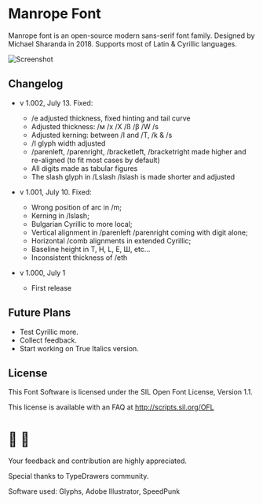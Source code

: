 # Manrope Font
Manrope font is an open-source modern sans-serif font family. Designed by Michael Sharanda in 2018. Supports most of Latin & Cyrillic languages.

![Screenshot](http://gent.media/assets/github.png "Manrope font screenshot")

## Changelog
- v 1.002, July 13. Fixed:
	- /e adjusted thickness, fixed hinting and tail curve
	- Adjusted thickness: /м /x /X /ß /β /W /s
	- Adjusted kerning: between /I and /T, /k & /s
	- /I glyph width adjusted
	- /parenleft, /parenright, /bracketleft, /bracketright made higher and re-aligned (to fit most cases by default)
	- All digits made as tabular figures
	- The slash glyph in /Lslash /lslash is made shorter and adjusted

- v 1.001, July 10. Fixed:
	- Wrong position of arc in /m;
	- Kerning in /lslash;
	- Bulgarian Cyrillic to more local;
	- Vertical alignment in /parenleft /parenright coming with digit alone;
	- Horizontal /comb alignments in extended Cyrillic;
	- Baseline height in T, H, L, E, Ш, etc...
	- Inconsistent thickness of /eth
- v 1.000, July 1
	- First release

## Future Plans
- Test Cyrillic more.
- Collect feedback.
- Start working on True Italics version.


## License
This Font Software is licensed under the SIL Open Font License, Version 1.1.

This license is available with an FAQ at http://scripts.sil.org/OFL

# 🤜 🤛
Your feedback and contribution are highly appreciated.

Special thanks to TypeDrawers community.

Software used: Glyphs, Adobe Illustrator, SpeedPunk